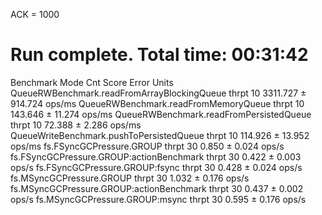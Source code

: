 ACK = 1000

# Run complete. Total time: 00:31:42

Benchmark                                     Mode  Cnt     Score     Error   Units
QueueRWBenchmark.readFromArrayBlockingQueue  thrpt   10  3311.727 ± 914.724  ops/ms
QueueRWBenchmark.readFromMemoryQueue         thrpt   10   143.646 ±  11.274  ops/ms
QueueRWBenchmark.readFromPersistedQueue      thrpt   10    72.388 ±   2.286  ops/ms
QueueWriteBenchmark.pushToPersistedQueue     thrpt   10   114.926 ±  13.952  ops/ms
fs.FSyncGCPressure.GROUP                     thrpt   30     0.850 ±   0.024   ops/s
fs.FSyncGCPressure.GROUP:actionBenchmark     thrpt   30     0.422 ±   0.003   ops/s
fs.FSyncGCPressure.GROUP:fsync               thrpt   30     0.428 ±   0.024   ops/s
fs.MSyncGCPressure.GROUP                     thrpt   30     1.032 ±   0.176   ops/s
fs.MSyncGCPressure.GROUP:actionBenchmark     thrpt   30     0.437 ±   0.002   ops/s
fs.MSyncGCPressure.GROUP:msync               thrpt   30     0.595 ±   0.176   ops/s

